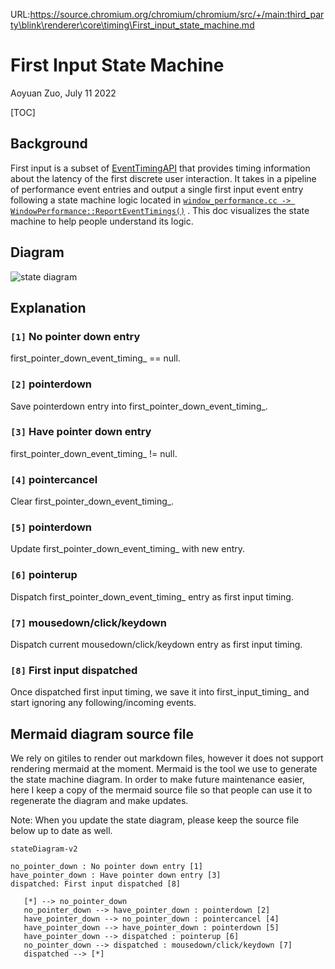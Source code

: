 URL:https://source.chromium.org/chromium/chromium/src/+/main:third_party\blink\renderer\core\timing\First_input_state_machine.md
# First Input State Machine
Aoyuan Zuo, July 11 2022

[TOC]

## Background
First input is a subset of [EventTimingAPI](https://w3c.github.io/event-timing/)
that provides timing information about the latency of the first discrete user
interaction. It takes in a pipeline of performance event entries and output a
single first input event entry following a state machine logic located in
[`window_performance.cc -> WindowPerformance::ReportEventTimings()`](https://chromium.googlesource.com/chromium/src/+/main/third_party/blink/renderer/core/timing/window_performance.cc#515)
. This doc visualizes the state machine to help people understand its logic.

## Diagram

![state diagram](/docs/images/First_input_state_machine_diagram.png)

## Explanation

### `[1]` No pointer down entry
first_pointer_down_event_timing_ == null.

### `[2]` pointerdown
Save pointerdown entry into first_pointer_down_event_timing_.

### `[3]` Have pointer down entry
first_pointer_down_event_timing_ != null.

### `[4]` pointercancel
Clear first_pointer_down_event_timing_.

### `[5]` pointerdown
Update first_pointer_down_event_timing_ with new entry.

### `[6]` pointerup
Dispatch first_pointer_down_event_timing_ entry as first input timing.

### `[7]` mousedown/click/keydown
Dispatch current mousedown/click/keydown entry as first input timing.

### `[8]` First input dispatched
Once dispatched first input timing, we save it into first_input_timing_ and
start ignoring any following/incoming events.

## Mermaid diagram source file

We rely on gitiles to render out markdown files, however it does not support
rendering mermaid at the moment. Mermaid is the tool we use to generate the
state machine diagram. In order to make future maintenance easier, here I keep a
copy of the mermaid source file so that people can use it to regenerate the
diagram and make updates.

Note: When you update the state diagram, please keep the source file below up to
date as well.

```
stateDiagram-v2

no_pointer_down : No pointer down entry [1]
have_pointer_down : Have pointer down entry [3]
dispatched: First input dispatched [8]

   [*] --> no_pointer_down
   no_pointer_down --> have_pointer_down : pointerdown [2]
   have_pointer_down --> no_pointer_down : pointercancel [4]
   have_pointer_down --> have_pointer_down : pointerdown [5]
   have_pointer_down --> dispatched : pointerup [6]
   no_pointer_down --> dispatched : mousedown/click/keydown [7]
   dispatched --> [*]

```
